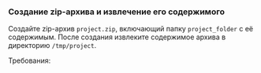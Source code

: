 
### Создание zip-архива и извлечение его содержимого

Создайте zip-архив `project.zip`, включающий папку `project_folder` с её содержимым. После создания извлеките содержимое архива в директорию `/tmp/project`.

Требования:
